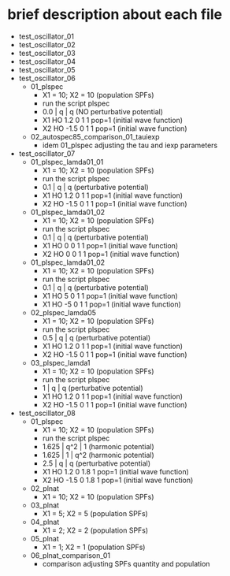 # brief description about each file
* test_oscillator_01
* test_oscillator_02
* test_oscillator_03
* test_oscillator_04
* test_oscillator_05
* test_oscillator_06
	* 01_plspec
		* 	X1	=	10; X2	=	10	(population SPFs)
		* run the script plspec
		* 0.0 | q | q				(NO perturbative potential)
		* X1 HO 1.2 0 1 1 pop=1		(initial wave function)
		* X2 HO -1.5 0 1 1 pop=1	(initial wave function)
	* 02_autospec85_comparison_01_tauiexp
		*	idem 01_plspec adjusting the tau and iexp parameters
* test_oscillator_07
	* 01_plspec_lamda01_01
		* 	X1	=	10; X2	=	10	(population SPFs)
		* run the script plspec
		* 0.1 | q | q				(perturbative potential)
		* X1 HO 1.2 0 1 1 pop=1		(initial wave function)
		* X2 HO -1.5 0 1 1 pop=1	(initial wave function)
	* 01_plspec_lamda01_02
		* 	X1	=	10; X2	=	10	(population SPFs)
		* run the script plspec
		* 0.1 | q | q				(perturbative potential)
		* X1 HO 0 0 1 1 pop=1		(initial wave function)
		* X2 HO 0 0 1 1 pop=1		(initial wave function)
	* 01_plspec_lamda01_02
		* 	X1	=	10; X2	=	10	(population SPFs)
		* run the script plspec
		* 0.1 | q | q				(perturbative potential)
		* X1 HO 5 0 1 1 pop=1		(initial wave function)
		* X1 HO -5 0 1 1 pop=1		(initial wave function)
	* 02_plspec_lamda05
		* 	X1	=	10; X2	=	10	(population SPFs)
		* run the script plspec
		* 0.5 | q | q				(perturbative potential)
		* X1 HO 1.2 0 1 1 pop=1		(initial wave function)
		* X2 HO -1.5 0 1 1 pop=1	(initial wave function)
	* 03_plspec_lamda1
		* 	X1	=	10; X2	=	10	(population SPFs)
		* run the script plspec
		* 1 | q | q					(perturbative potential)
		* X1 HO 1.2 0 1 1 pop=1		(initial wave function)
		* X2 HO -1.5 0 1 1 pop=1	(initial wave function)
* test_oscillator_08
	* 01_plspec
		* 	X1	=	10; X2	=	10	(population SPFs)
		* run the script plspec
		* 1.625	|	q^2	|	1		(harmonic potential)
		* 1.625	|	1	|	q^2		(harmonic potential)
		* 2.5	|	q	|	q		(perturbative potential)
		* X1 HO 1.2 0 1.8 1 pop=1	(initial wave function)
		* X2 HO -1.5 0 1.8 1 pop=1	(initial wave function)
	* 02_plnat
		* 	X1	=	10; X2	=	10	(population SPFs)
	* 03_plnat
		* 	X1	=	5; X2	=	5	(population SPFs)
	* 04_plnat
		* 	X1	=	2; X2	=	2	(population SPFs)
	* 05_plnat
		* 	X1	=	1; X2	=	1	(population SPFs)
	* 06_plnat_comparison_01
		* comparison adjusting SPFs quantity and population
